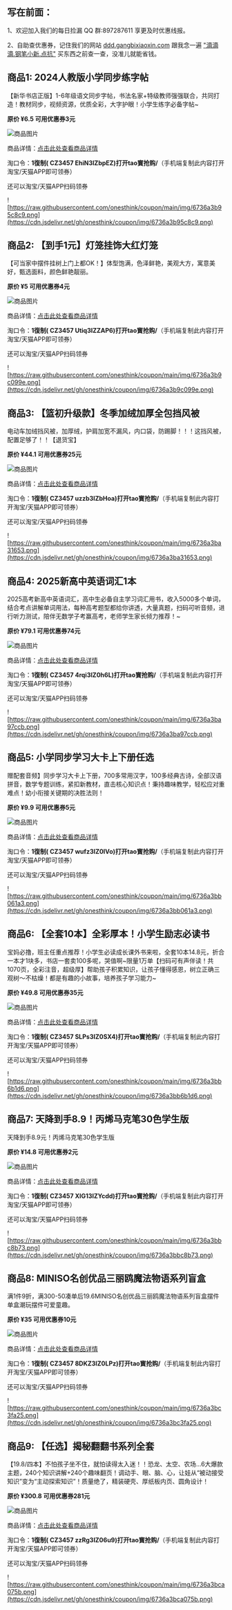 ## 写在前面：

1、欢迎加入我们的每日捡漏 QQ 群:897287611 享更及时优惠线报。

2、自助查优惠券，记住我们的网站 [ddd.gangbixiaoxin.com](https://ddd.gangbixiaoxin.com) 跟我念一遍 ["滴滴滴.钢笔小新.点抗"](https://ddd.gangbixiaoxin.com) 买东西之前查一查，没准儿就能省钱。

## 商品1: 2024人教版小学同步练字帖

【新华书店正版】1-6年级语文同步字帖，书法名家+特级教师强强联合，共同打造！教材同步，视频资源，优质全彩，大字护眼！小学生练字必备字帖~

**原价 ¥6.5 可用优惠券3元**

![商品图片](https://img.alicdn.com/imgextra/i3/659278364/O1CN016jq3Rx2BelfEOwRqO_!!659278364.jpg)

商品详情：[点击此处查看商品详情](https://s.click.taobao.com/t?e=m%3D2%26s%3DcclUHxlvohxw4vFB6t2Z2ueEDrYVVa64yK8Cckff7TVRAdhuF14FMbSxlxtddKhkxq3IhSJN6GTWbLW7uhxyboGvCrJWHk1%2FTyVl44vrPmd3miNKHWpinpVm%2FOAUUFw71qrpxiwMoCNxc1AtbZGVS7lY6CD1NsQ0dpEfASVTQHbNEPXytV9ALoS4zvCRUrquaW%2F6hpo14PrWcPkEuxNMEhkHq4rmjG7MiTaBfGsSmHg69GE%2Fo5pg6sQyTpU6xR5MhgNgkmjo2Y8bkJ5QxPS2Ci%2FKfJmqgrYAfWsUjZoD5RBTIBe1Li2dcpcIkbf4p6PtDseal0NfMDXJpWvVCAyWdKJn5AyUbPoV&amp;union_lens=lensId:TAPI@1731634094@210781c6_12c3_1932d6f5ff5_444d@01)

淘口令：**1復制( CZ3457 EhiN3IZbpEZ)打开tao寳抢购/**（手机端复制此内容打开淘宝/天猫APP即可领券）</p>

还可以淘宝/天猫APP扫码领券

![https://raw.githubusercontent.com/onesthink/coupon/main/img/6736a3b95c8c9.png](https://cdn.jsdelivr.net/gh/onesthink/coupon/img/6736a3b95c8c9.png)

## 商品2: 【到手1元】灯笼挂饰大红灯笼

【可当家中摆件挂树上门上都OK！】体型饱满，色泽鲜艳，美观大方，寓意美好，甄选面料，颜色鲜艳靓丽。

**原价 ¥5 可用优惠券4元**

![商品图片](https://img.alicdn.com/imgextra/i3/4033592471/O1CN01X3e3zP1U7lgZXRDHs_!!4033592471.png)

商品详情：[点击此处查看商品详情](https://s.click.taobao.com/t?e=m%3D2%26s%3DXS%2BV9uAL4dVw4vFB6t2Z2ueEDrYVVa64yK8Cckff7TVRAdhuF14FMbSxlxtddKhk5x%2BIUlGKNpXWbLW7uhxyboGvCrJWHk1%2FTyVl44vrPmd3miNKHWpinpVm%2FOAUUFw71qrpxiwMoCNxc1AtbZGVS%2FRQcF%2FUFMmt893nnHSI89nNEPXytV9ALoS4zvCRUrqu4k%2BUezPn1KwXr3oUkflp9ypAQ9oPsyrqOoZzGrVr683VtKjntIPbWJk2PCKGEQmUda0yyqxCzvIbkJ5QxPS2Ci%2FKfJmqgrYAfWsUjZoD5RCHa3O3UriHMqmxmFx%2FZTVxDseal0NfMDXJpWvVCAyWdKJn5AyUbPoV&amp;union_lens=lensId:TAPI@1731634095@0bbb5137_1279_1932d6f64b6_6a47@01)

淘口令：**1復制( CZ3457 Utiq3IZZAP6)打开tao寳抢购/**（手机端复制此内容打开淘宝/天猫APP即可领券）</p>

还可以淘宝/天猫APP扫码领券

![https://raw.githubusercontent.com/onesthink/coupon/main/img/6736a3b9c099e.png](https://cdn.jsdelivr.net/gh/onesthink/coupon/img/6736a3b9c099e.png)

## 商品3: 【篮初升级款】冬季加绒加厚全包挡风被

电动车加绒挡风被，加厚绒，护肩加宽不漏风，内口袋，防踢脚！！！这挡风被，配置足够了！！【退货宝】

**原价 ¥44.1 可用优惠券25元**

![商品图片](https://img.alicdn.com/i4/2216313216272/O1CN01PXJ9bS1wCd701t8OJ_!!2216313216272.jpg)

商品详情：[点击此处查看商品详情](https://s.click.taobao.com/t?e=m%3D2%26s%3DUkZg8bw5Gl1w4vFB6t2Z2ueEDrYVVa64yK8Cckff7TVRAdhuF14FMbSxlxtddKhk1aH1Hk3GeOjWbLW7uhxyboGvCrJWHk1%2FTyVl44vrPmd3miNKHWpinpVm%2FOAUUFw71qrpxiwMoCNxc1AtbZGVSy6ozfKSfNKm82gGXKyUsV7NEPXytV9ALoS4zvCRUrquoyF83giXy5ym3pc1B3Z6bKwT194QC14s0rWb%2BP175pW0nxK6id1PhBMPOoNVByB0Gllvh1qdgn0bkJ5QxPS2Ci%2FKfJmqgrYAfWsUjZoD5RCdsd9Zuk1GCQouhTofOCb9Dseal0NfMDXJpWvVCAyWdKJn5AyUbPoV&amp;union_lens=lensId:TAPI@1731634096@21367311_13a4_1932d6f69da_bcd7@01)

淘口令：**1復制( CZ3457 uzzb3IZbHoa)打开tao寳抢购/**（手机端复制此内容打开淘宝/天猫APP即可领券）</p>

还可以淘宝/天猫APP扫码领券

![https://raw.githubusercontent.com/onesthink/coupon/main/img/6736a3ba31653.png](https://cdn.jsdelivr.net/gh/onesthink/coupon/img/6736a3ba31653.png)

## 商品4: 2025新高中英语词汇1本

2025高考新高中英语词汇，高中生必备自主学习词汇用书，收入5000多个单词，结合考点讲解单词用法，每种高考题型都给你讲透，大量真题，扫码可听音频，进行听力测试，陪伴无数学子考赢高考，老师学生家长倾力推荐！~

**原价 ¥79.1 可用优惠券74元**

![商品图片](https://img.alicdn.com/imgextra/i4/2200536692984/O1CN014gaHdq1Xuis0WpHSx_!!2200536692984.png)

商品详情：[点击此处查看商品详情](https://s.click.taobao.com/t?e=m%3D2%26s%3Df%2B11YY%2BhslRw4vFB6t2Z2ueEDrYVVa64yK8Cckff7TVRAdhuF14FMbSxlxtddKhklovu%2FCElQOvWbLW7uhxyboGvCrJWHk1%2FTyVl44vrPmd3miNKHWpinpVm%2FOAUUFw71qrpxiwMoCNxc1AtbZGVS%2FUio%2BXME17xJy0w5OgHL%2FLNEPXytV9ALoS4zvCRUrqu7BfdswsxNN66S2gkoWmKvDa0TiOj8I340teTyW6JIFd4cQ4XNhYrwZiwoIIzIw%2FkABVJWCAgJj0bkJ5QxPS2Ci%2FKfJmqgrYAfWsUjZoD5RAxwCoSnsSgR5W2w0YBlgnsDseal0NfMDXJpWvVCAyWdKJn5AyUbPoV&amp;union_lens=lensId:TAPI@1731634097@213ef2e1_12a6_1932d6f6f25_834a@01)

淘口令：**1復制( CZ3457 4rqi3IZ0h6L)打开tao寳抢购/**（手机端复制此内容打开淘宝/天猫APP即可领券）</p>

还可以淘宝/天猫APP扫码领券

![https://raw.githubusercontent.com/onesthink/coupon/main/img/6736a3ba97ccb.png](https://cdn.jsdelivr.net/gh/onesthink/coupon/img/6736a3ba97ccb.png)

## 商品5: 小学同步学习大卡上下册任选

赠配套音频】同步学习大卡上下册，700多常用汉字，100多经典古诗，全部汉语拼音，数学专题训练，紧扣新教材，直击核心知识点！秉持趣味教学，轻松应对重难点！幼小衔接关键期的决胜法则！

**原价 ¥9.9 可用优惠券5元**

![商品图片](https://img.alicdn.com/imgextra/i1/659278364/O1CN01jf5k2h2Belhhbq9Vo_!!659278364.jpg)

商品详情：[点击此处查看商品详情](https://s.click.taobao.com/t?e=m%3D2%26s%3DkAWSgVhx0ctw4vFB6t2Z2ueEDrYVVa64yK8Cckff7TVRAdhuF14FMbSxlxtddKhk79%2FTFaMDK6TWbLW7uhxyboGvCrJWHk1%2FTyVl44vrPmd3miNKHWpinpVm%2FOAUUFw71qrpxiwMoCNxc1AtbZGVS7lY6CD1NsQ0dpEfASVTQHbNEPXytV9ALoS4zvCRUrquPQeMVxBk303aMFdjrP%2Fsv1C4c8yJyrWBUH7%2FjaME03jGPxhdeRGUlR5SQp5SU%2Bux22WUGo9RNsIbkJ5QxPS2Ci%2FKfJmqgrYAfWsUjZoD5RBfG9RufcUjtjqN7OO%2FfUsBDseal0NfMDXJpWvVCAyWdKJn5AyUbPoV&amp;union_lens=lensId:TAPI@1731634099@212cb236_12a2_1932d6f7442_ac7d@01)

淘口令：**1復制( CZ3457 wufz3IZ0IVo)打开tao寳抢购/**（手机端复制此内容打开淘宝/天猫APP即可领券）</p>

还可以淘宝/天猫APP扫码领券

![https://raw.githubusercontent.com/onesthink/coupon/main/img/6736a3bb061a3.png](https://cdn.jsdelivr.net/gh/onesthink/coupon/img/6736a3bb061a3.png)

## 商品6: 【全套10本】全彩厚本！小学生励志必读书

宝妈必撸，班主任重点推荐！小学生必读成长课外书来啦，全套10本14.8元，折合一本才1块多，书店一套卖100多呢，哭值啊~限量1万单【扫码可有声伴读！共1070页，全彩注音，超级厚】帮助孩子积累知识，让孩子懂得感恩，树立正确三观树～不枯燥！都是有趣的小故事，培养孩子学习能力~

**原价 ¥49.8 可用优惠券35元**

![商品图片](https://gw.alicdn.com/imgextra/i2/2211979129440/O1CN01Wz16lS2JbZez5n906_!!2211979129440.jpg)

商品详情：[点击此处查看商品详情](https://s.click.taobao.com/t?e=m%3D2%26s%3DElD0WKQrhdJw4vFB6t2Z2ueEDrYVVa64yK8Cckff7TVRAdhuF14FMUceoKqD%2BkVUJ1gyddu7kN%2FWbLW7uhxyboGvCrJWHk1%2FTyVl44vrPmd3miNKHWpinpVm%2FOAUUFw71qrpxiwMoCNxc1AtbZGVSz0qkDoI1C1rG7vYukqMGOgLZMqoQW%2BfuKGzo1lVxIioR9rhtOv6nqMOYBGqr2vpYdoXv5JVPQduH8130X23zj55PZ8%2FFxfKQm3yndq3Br%2BBlbRMz6GTKAYZjQKfJ2UQf03O4wtQ3K90XH5t%2B8W%2BDyWUUM%2Bg3Ip8TrIAzVKg9k0FX0%2B3obhRTo5xKmPmpIKZsA%3D%3D&amp;union_lens=lensId:TAPI@1731634100@213dab6b_12a6_1932d6f7a48_8596@01)

淘口令：**1復制( CZ3457 SLPs3IZ0SX4)打开tao寳抢购/**（手机端复制此内容打开淘宝/天猫APP即可领券）</p>

还可以淘宝/天猫APP扫码领券

![https://raw.githubusercontent.com/onesthink/coupon/main/img/6736a3bb6b1d6.png](https://cdn.jsdelivr.net/gh/onesthink/coupon/img/6736a3bb6b1d6.png)

## 商品7: 天降到手8.9！丙烯马克笔30色学生版

天降到手8.9元！丙烯马克笔30色学生版

**原价 ¥14.8 可用优惠券2元**

![商品图片](https://img.alicdn.com/i3/3937219703/O1CN01PjMOLj2LY21vj9YNx_!!3937219703-0-scmitem176000.jpg)

商品详情：[点击此处查看商品详情](https://s.click.taobao.com/t?e=m%3D2%26s%3DaQEHLqhe4Jtw4vFB6t2Z2ueEDrYVVa64yK8Cckff7TVRAdhuF14FMUceoKqD%2BkVU8sviUM61dt3WbLW7uhxyboGvCrJWHk1%2FTyVl44vrPmd3miNKHWpinpVm%2FOAUUFw71qrpxiwMoCNxc1AtbZGVSxgF69aVnJe8X85933pRetALZMqoQW%2BfuKGzo1lVxIioP%2F5OYO4pzo9iYNpz4YPxMbUR0lm%2FUllAvxYBY9hdNyvqrj449qi4hf7YA6qvoRWVh3wRJWegYrM4%2BfirBrx7mM7AMx9cWAx%2BEiM%2FlSG%2FbZSe54eMk%2FcgYsX77uldItLgU1NVKZy3ECfGDF1NzTQoPw%3D%3D&amp;union_lens=lensId:TAPI@1731634102@21080e4e_12a3_1932d6f7f7f_c3b2@01)

淘口令：**1復制( CZ3457 XIG13IZYcdd)打开tao寳抢购/**（手机端复制此内容打开淘宝/天猫APP即可领券）</p>

还可以淘宝/天猫APP扫码领券

![https://raw.githubusercontent.com/onesthink/coupon/main/img/6736a3bbc8b73.png](https://cdn.jsdelivr.net/gh/onesthink/coupon/img/6736a3bbc8b73.png)

## 商品8: MINISO名创优品三丽鸥魔法物语系列盲盒

满1件9折，满300-50凑单后19.6MINISO名创优品三丽鸥魔法物语系列盲盒摆件单盒潮玩摆件可爱童趣。

**原价 ¥35 可用优惠券10元**

![商品图片](https://img.alicdn.com/i3/3459177618/O1CN01qnG9SC26967vd0jfy_!!3459177618.jpg)

商品详情：[点击此处查看商品详情](https://s.click.taobao.com/t?e=m%3D2%26s%3DlL07TC6bwaJw4vFB6t2Z2ueEDrYVVa64yK8Cckff7TVRAdhuF14FMUceoKqD%2BkVUt4hWD5k2kjPWbLW7uhxyboGvCrJWHk1%2FTyVl44vrPmd3miNKHWpinpVm%2FOAUUFw71qrpxiwMoCNxc1AtbZGVS%2FQPmNadpuOw8QTQsg3roNsLZMqoQW%2BfuKGzo1lVxIioqwSrmRro8stN0qCTo47Ji5C0eNGH7XD9cvLHwlXAB4ZzZeAQaUNUh0zcSNez7V%2FyvabN8hcmC6Y4%2BfirBrx7mM7AMx9cWAx%2BEiM%2FlSG%2FbZTWn%2F%2BwdSu4izPbzvVn4qkKU1NVKZy3ECfGDF1NzTQoPw%3D%3D&amp;union_lens=lensId:TAPI@1731634103@216606ac_1192_1932d6f8522_2c2c@01)

淘口令：**1復制( CZ3457 8DKZ3IZ0LPz)打开tao寳抢购/**（手机端复制此内容打开淘宝/天猫APP即可领券）</p>

还可以淘宝/天猫APP扫码领券

![https://raw.githubusercontent.com/onesthink/coupon/main/img/6736a3bc3fa25.png](https://cdn.jsdelivr.net/gh/onesthink/coupon/img/6736a3bc3fa25.png)

## 商品9: 【任选】揭秘翻翻书系列全套

【19.8/四本】不怕孩子坐不住，就怕读得太入迷！！恐龙、太空、农场…6大爆款主题，240个知识讲解+240个趣味翻页！调动手、眼、脑、心，让娃从“被动接受知识”变为“主动探索知识”！质量绝了，精装硬壳、厚纸板内页、圆角设计！

**原价 ¥300.8 可用优惠券281元**

![商品图片](https://img.alicdn.com/imgextra/i3/1015383959/O1CN01Ev6p201f7GxknAFO9_!!1015383959.png)

商品详情：[点击此处查看商品详情](https://s.click.taobao.com/t?e=m%3D2%26s%3Df77KN%2B94cEpw4vFB6t2Z2ueEDrYVVa64yK8Cckff7TVRAdhuF14FMUceoKqD%2BkVUxq3IhSJN6GTWbLW7uhxyboGvCrJWHk1%2FTyVl44vrPmd3miNKHWpinpVm%2FOAUUFw71qrpxiwMoCNxc1AtbZGVS%2FgUNqHhK8fm12rFdubIQ8GMHuv7RoNv0Q0jFsbsQ7KWgucpNq1NDEx%2B95OLlO0j%2BERch5Z2AesfbMfEwrFLGoVeBWjdON8e0jGrLu2R%2BTfSlbRMz6GTKAYZjQKfJ2UQf03O4wtQ3K90XH5t%2B8W%2BDyVIRFiRfmJj5FRUmWlLMtXwX0%2B3obhRTo5xKmPmpIKZsA%3D%3D&amp;union_lens=lensId:TAPI@1731634104@213e71e2_12be_1932d6f8a59_dbc4@01)

淘口令：**1復制( CZ3457 zzRg3IZ06u9)打开tao寳抢购/**（手机端复制此内容打开淘宝/天猫APP即可领券）</p>

还可以淘宝/天猫APP扫码领券

![https://raw.githubusercontent.com/onesthink/coupon/main/img/6736a3bca075b.png](https://cdn.jsdelivr.net/gh/onesthink/coupon/img/6736a3bca075b.png)

